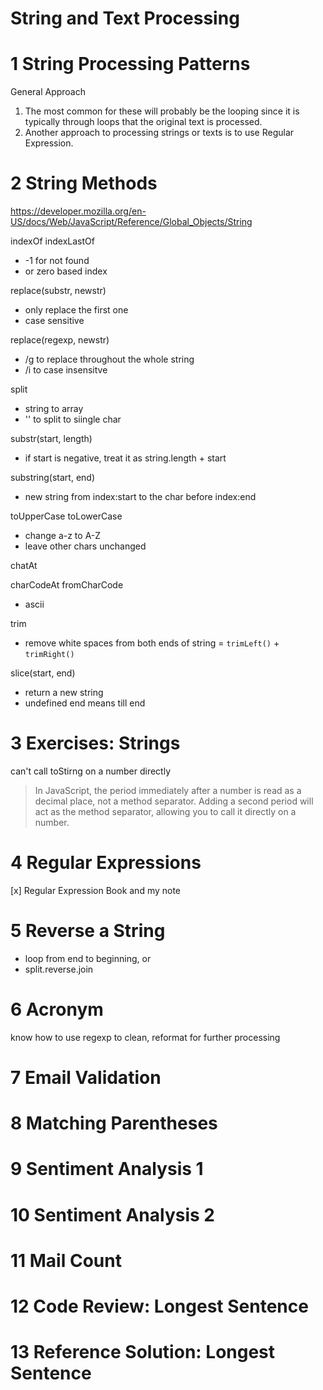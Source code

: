 String and Text Processing
============================

# 1	String Processing Patterns


General Approach

1. The most common for these will probably be the looping since it is typically through loops that the original text is processed.
2. Another approach to processing strings or texts is to use Regular Expression.


# 2	String Methods
https://developer.mozilla.org/en-US/docs/Web/JavaScript/Reference/Global_Objects/String

indexOf indexLastOf
- -1 for not found
- or zero based index

replace(substr, newstr)
- only replace the first one
- case sensitive

replace(regexp, newstr)
- /g to replace throughout the whole string
- /i to case insensitve

split
- string to array
- '' to split to siingle char

substr(start, length)
- if start is negative, treat it as string.length + start

substring(start, end)
- new string from index:start to the char before index:end

toUpperCase toLowerCase
- change a-z to A-Z
- leave other chars unchanged

chatAt


charCodeAt fromCharCode
- ascii

trim
- remove white spaces from both ends of string = `trimLeft()` + `trimRight()`

slice(start, end)
- return a new string
- undefined end means till end

# 3	Exercises: Strings

can't call toStirng on a number directly

> In JavaScript, the period immediately after a number is read as a decimal place, not a method separator. Adding a second period will act as the method separator, allowing you to call it directly on a number.


# 4	Regular Expressions

[x] Regular Expression Book and my note

# 5	Reverse a String

- loop from end to beginning, or
- split.reverse.join

# 6	Acronym

know how to use regexp to clean, reformat for further processing

# 7	Email Validation

# 8	Matching Parentheses

# 9	Sentiment Analysis 1

# 10	Sentiment Analysis 2

# 11	Mail Count

# 12	Code Review: Longest Sentence

# 13	Reference Solution: Longest Sentence